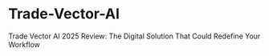 # Trade-Vector-AI
Trade Vector AI 2025 Review: The Digital Solution That Could Redefine Your Workflow
